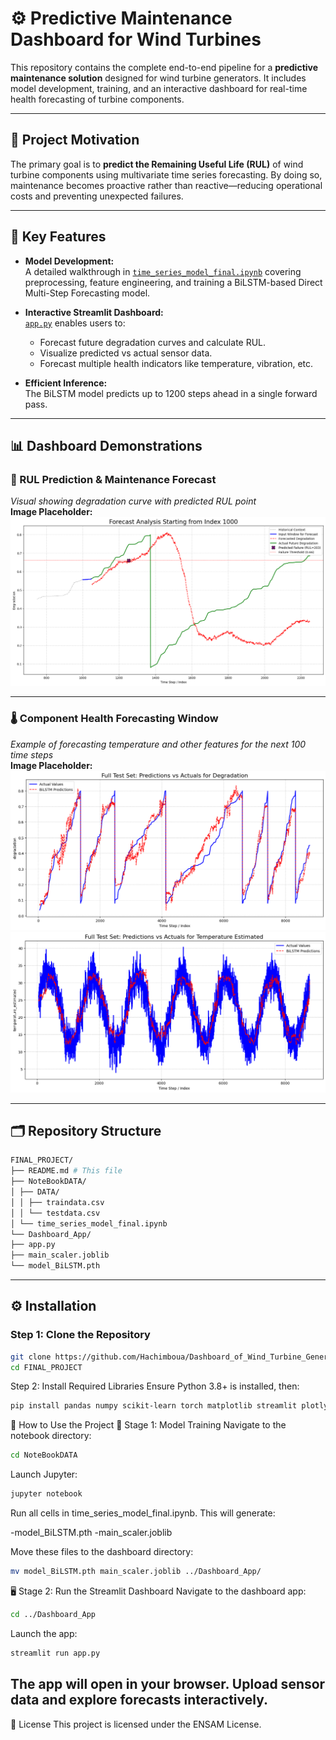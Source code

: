 # ⚙️ Predictive Maintenance Dashboard for Wind Turbines

This repository contains the complete end-to-end pipeline for a **predictive maintenance solution** designed for wind turbine generators. It includes model development, training, and an interactive dashboard for real-time health forecasting of turbine components.

---

## 📌 Project Motivation

The primary goal is to **predict the Remaining Useful Life (RUL)** of wind turbine components using multivariate time series forecasting. By doing so, maintenance becomes proactive rather than reactive—reducing operational costs and preventing unexpected failures.

---

## 🚀 Key Features

- **Model Development:**  
  A detailed walkthrough in [`time_series_model_final.ipynb`](./NoteBook&DATA/time_series_model_final.ipynb) covering preprocessing, feature engineering, and training a BiLSTM-based Direct Multi-Step Forecasting model.

- **Interactive Streamlit Dashboard:**  
  [`app.py`](./Dashboard_App/app.py) enables users to:
  - Forecast future degradation curves and calculate RUL.
  - Visualize predicted vs actual sensor data.
  - Forecast multiple health indicators like temperature, vibration, etc.

- **Efficient Inference:**  
  The BiLSTM model predicts up to 1200 steps ahead in a single forward pass.

---

## 📊 Dashboard Demonstrations

### 🔧 RUL Prediction & Maintenance Forecast

_Visual showing degradation curve with predicted RUL point_  
**Image Placeholder:**  
![RUL Forecast Example](_static/images/rul_forecast.png)

---

### 🌡️ Component Health Forecasting Window

_Example of forecasting temperature and other features for the next 100 time steps_  
**Image Placeholder:**  
![Forecasting Window Example For Degradataion](_static/images/degradation_forecast.png)
![Forecasting Window Example For Temperature](_static/images/temperature_forecast.png)

---

## 🗂️ Repository Structure
```bash
FINAL_PROJECT/
├── README.md # This file
├── NoteBookDATA/
│ ├── DATA/
│ │ ├── traindata.csv
│ │ └── testdata.csv
│ └── time_series_model_final.ipynb
└── Dashboard_App/
├── app.py
├── main_scaler.joblib
└── model_BiLSTM.pth
```

---

## ⚙️ Installation

### Step 1: Clone the Repository

```bash
git clone https://github.com/Hachimboua/Dashboard_of_Wind_Turbine_Generator_Predictive_Maintenance.git
cd FINAL_PROJECT
```

Step 2: Install Required Libraries
Ensure Python 3.8+ is installed, then:

```bash
pip install pandas numpy scikit-learn torch matplotlib streamlit plotly joblib jupyter
```
🧠 How to Use the Project
📘 Stage 1: Model Training
Navigate to the notebook directory:

```bash
cd NoteBookDATA
```
Launch Jupyter:
```bash
jupyter notebook
```

Run all cells in time_series_model_final.ipynb. This will generate:

-model_BiLSTM.pth
-main_scaler.joblib

Move these files to the dashboard directory:
```bash
mv model_BiLSTM.pth main_scaler.joblib ../Dashboard_App/
```
🖥️ Stage 2: Run the Streamlit Dashboard
Navigate to the dashboard app:
```bash
cd ../Dashboard_App
```
Launch the app:
```bash
streamlit run app.py
```
## The app will open in your browser. Upload sensor data and explore forecasts interactively.

📄 License
This project is licensed under the ENSAM License.






